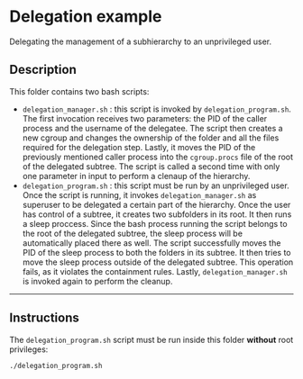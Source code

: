 # Delegation example

Delegating the management of a subhierarchy to an unprivileged user.

## Description
This folder contains two bash scripts:
- `delegation_manager.sh` : this script is invoked by `delegation_program.sh`. The first invocation receives two parameters: the PID of the caller process and the username of the delegatee. The script then creates a new cgroup and changes the ownership of the folder and all the files required for the delegation step. Lastly, it moves the PID of the previously mentioned caller process into the `cgroup.procs` file of the root of the delegated subtree. The script is called a second time with only one parameter in input to perform a clenaup of the hierarchy.
- `delegation_program.sh` : this script must be run by an unprivileged user. Once the script is running, it invokes `delegation_manager.sh` as superuser to be delegated a certain part of the hierarchy. Once the user has control of a subtree, it creates two subfolders in its root. It then runs a sleep proccess. Since the bash process running the script belongs to the root of the delegated subtree, the sleep process will be automatically placed there as well. The script successfully moves the PID of the sleep process to both the folders in its subtree. It then tries to move the sleep process outside of the delegated subtree. This operation fails, as it violates the containment rules. Lastly, `delegation_manager.sh` is invoked again to perform the cleanup.

---

## Instructions
The `delegation_program.sh` script must be run inside this folder **without** root privileges:
```
./delegation_program.sh
``` 
